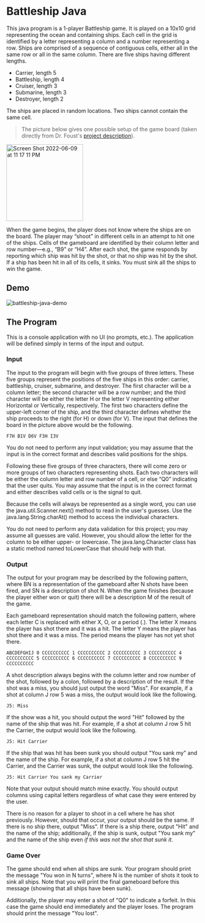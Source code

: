 # Battleship Java
This java program is a 1-player Battleship game. It is played on a 10x10 grid representing the ocean and containing ships. Each cell in the grid is identified by a letter representing a column and a number representing a row. Ships are comprised of a sequence of contiguous cells, either all in the same row or all in the same column. There are five ships having different lengths.

- Carrier, length 5
- Battleship, length 4
- Cruiser, length 3
- Submarine, length 3
- Destroyer, length 2

The ships are placed in random locations. Two ships cannot contain the same cell.

>The picture below gives one possible setup of the game board (taken directly from Dr. Foust's [project description](https://cs.harding.edu/gfoust/classes/comp3450/project05.html)).

<img width="200" alt="Screen Shot 2022-06-09 at 11 17 11 PM" src="https://user-images.githubusercontent.com/83131937/172995332-9364079e-0528-49c6-8c71-434f82db2cd2.png">

When the game begins, the player does not know where the ships are on the board. The player may “shoot” in different cells in an attempt to hit one of the ships. Cells of the gameboard are identified by their column letter and row number—e.g., “B9” or “H4”. After each shot, the game responds by reporting which ship was hit by the shot, or that no ship was hit by the shot. If a ship has been hit in all of its cells, it sinks. You must sink all the ships to win the game.

## Demo
![battleship-java-demo](https://user-images.githubusercontent.com/83131937/172994940-3c7fb8b0-e766-43b2-8cc2-bee6572c6617.gif)

## The Program
This is a console application with no UI (no prompts, etc.). The application will be defined simply in terms of the input and output.

### Input
The input to the program will begin with five groups of three letters. These five groups represent the positions of the five ships in this order: carrier, battleship, cruiser, submarine, and destroyer. The first character will be a column letter; the second character will be a row number; and the third character will be either the letter H or the letter V representing either Horizontal or Vertically, respectively. The first two characters define the upper-left corner of the ship, and the third character defines whether the ship proceeds to the right (for H) or down (for V). The input that defines the board in the picture above would be the following.

``F7H B1V D6V F3H I3V``

You do not need to perform any input validation; you may assume that the input is in the correct format and describes valid positions for the ships.

Following these five groups of three characters, there will come zero or more groups of two characters representing shots. Each two characters will be either the column letter and row number of a cell, or else “Q0” indicating that the user quits. You may assume that the input is in the correct format and either describes valid cells or is the signal to quit.

Because the cells will always be represented as a single word, you can use the java.util.Scanner.next() method to read in the user's guesses. Use the java.lang.String.charAt() method to access the individual characters.

You do not need to perform any data validation for this project; you may assume all guesses are valid. However, you should allow the letter for the column to be either upper- or lowercase. The java.lang.Character class has a static method named toLowerCase that should help with that.

### Output
The output for your program may be described by the following pattern, where BN is a representation of the gameboard after N shots have been fired, and SN is a description of shot N. When the game finishes (because the player either won or quit) there will be a description M of the result of the game.

Each gameboard representation should match the following pattern, where each letter C is replaced with either X, O, or a period (.). The letter X means the player has shot there and it was a hit. The letter Y means the player has shot there and it was a miss. The period means the player has not yet shot there.

``
  ABCDEFGHIJ
0 CCCCCCCCCC
1 CCCCCCCCCC
2 CCCCCCCCCC
3 CCCCCCCCCC
4 CCCCCCCCCC
5 CCCCCCCCCC
6 CCCCCCCCCC
7 CCCCCCCCCC
8 CCCCCCCCCC
9 CCCCCCCCCC
``

A shot description always begins with the column letter and row number of the shot, followed by a colon, followed by a description of the result. If the shot was a miss, you should just output the word "Miss". For example, if a shot at column J row 5 was a miss, the output would look like the following.

```J5: Miss```

If the show was a hit, you should output the word "Hit" followed by the name of the ship that was hit. For example, if a shot at column J row 5 hit the Carrier, the output would look like the following.

``J5: Hit Carrier``

If the ship that was hit has been sunk you should output "You sank my" and the name of the ship. For example, if a shot at column J row 5 hit the Carrier, and the Carrier was sunk, the output would look like the following.

``
J5: Hit Carrier
You sank my Carrier
``

Note that your output should match mine exactly. You should output columns using capital letters regardless of what case they were entered by the user.

There is no reason for a player to shoot in a cell where he has shot previously. However, should that occur, your output should be the same. If there is no ship there, output "Miss". If there is a ship there, output "Hit" and the name of the ship; additionally, if the ship is sunk, output "You sank my" and the name of the ship even _if this was not the shot that sunk it_.

### Game Over
The game should end when all ships are sunk. Your program should print the message "You won in N turns", where N is the number of shots it took to sink all ships. Note that you will print the final gameboard before this message (showing that all ships have been sunk).

Additionally, the player may enter a shot of "Q0" to indicate a forfeit. In this case the game should end immediately and the player loses. The program should print the message "You lost".
